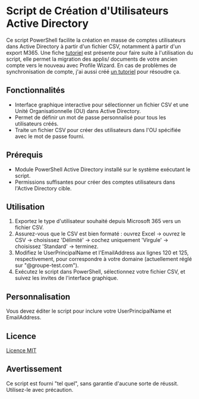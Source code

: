 # Script de Création d'Utilisateurs Active Directory

Ce script PowerShell facilite la création en masse de comptes utilisateurs dans Active Directory à partir d'un fichier CSV, notamment à partir d'un export M365.
Une fiche [tutoriel](https://github.com/Kirua6/Creating_Active_Directory_Users_By_Csv_M365/blob/main/Fiche_Migration_Donn%C3%A9es_Compte_AD_Profil_Wizard_Git.pdf) est présente pour faire suite à l'utilisation du script, elle permet la migration des applis/ documents de votre ancien compte vers le nouveau avec Profile Wizard.
En cas de problèmes de synchronisation de compte, j'ai aussi créé [un tutoriel](https://github.com/Kirua6/Creating_Active_Directory_Users_By_Csv_M365/blob/main/Fiche_R%C3%A9solution_Doublon_Compte_AD_%26_M365_Git.pdf) pour résoudre ça.
## Fonctionnalités

- Interface graphique interactive pour sélectionner un fichier CSV et une Unité Organisationnelle (OU) dans Active Directory.
- Permet de définir un mot de passe personnalisé pour tous les utilisateurs créés.
- Traite un fichier CSV pour créer des utilisateurs dans l'OU spécifiée avec le mot de passe fourni.

## Prérequis

- Module PowerShell Active Directory installé sur le système exécutant le script.
- Permissions suffisantes pour créer des comptes utilisateurs dans l'Active Directory cible.

## Utilisation

1. Exportez le type d'utilisateur souhaité depuis Microsoft 365 vers un fichier CSV.
2. Assurez-vous que le CSV est bien formaté : ouvrez Excel -> ouvrez le CSV -> choisissez 'Délimité' -> cochez uniquement 'Virgule' -> choisissez 'Standard' -> terminez.
3. Modifiez le UserPrincipalName et l'EmailAddress aux lignes 120 et 125, respectivement, pour correspondre à votre domaine (actuellement réglé sur "@groupe-test.com").
4. Exécutez le script dans PowerShell, sélectionnez votre fichier CSV, et suivez les invites de l'interface graphique.

## Personnalisation

Vous devez éditer le script pour inclure votre UserPrincipalName et EmailAddress.

## Licence

[Licence MIT](https://github.com/Kirua6/Creating_Active_Directory_Users_By_Csv_M365/blob/main/LICENSE)

## Avertissement

Ce script est fourni "tel quel", sans garantie d'aucune sorte de réussit. Utilisez-le avec précaution.
